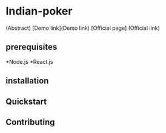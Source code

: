 # Indian-poker

(Abstract)
[Demo link](Demo link)
[Official page] (Official link)

## prerequisites

*Node.js
*React.js

## installation

## Quickstart

## Contributing

